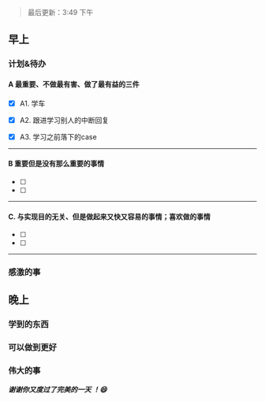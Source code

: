 > 最后更新：3:49 下午

## 早上

### 计划&待办

#### A  最重要、不做最有害、做了最有益的三件

- [x] A1. 学车

- [x] A2. 跟进学习别人的中断回复

- [x] A3. 学习之前落下的case


----

#### B 重要但是没有那么重要的事情

- [ ] 
- [ ] 

----

#### C. 与实现目的无关、但是做起来又快又容易的事情；喜欢做的事情

- [ ] 
- [ ] 

----

### 感激的事


## 晚上

### 学到的东西


### 可以做到更好


### 伟大的事 



***谢谢你又度过了完美的一天 ！:smile:***